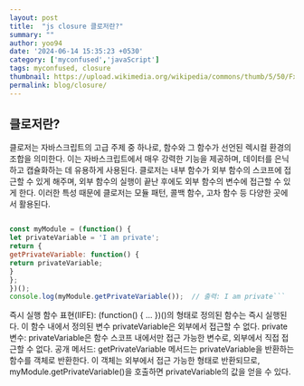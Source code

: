 ```yaml
---
layout: post
title:  "js closure 클로저란?"
summary: ""
author: yoo94
date: '2024-06-14 15:35:23 +0530'
category: ['myconfused','javaScript']
tags: myconfused, closure
thumbnail: https://upload.wikimedia.org/wikipedia/commons/thumb/5/50/Fxemoji_u2049.svg/255px-Fxemoji_u2049.svg.png
permalink: blog/closure/
---
```


## 클로저란?
클로저는 자바스크립트의 고급 주제 중 하나로, 함수와 그 함수가 선언된 렉시컬 환경의 조합을 의미한다. 
이는 자바스크립트에서 매우 강력한 기능을 제공하며, 데이터를 은닉하고 캡슐화하는 데 유용하게 사용된다.
클로저는 내부 함수가 외부 함수의 스코프에 접근할 수 있게 해주며, 
외부 함수의 실행이 끝난 후에도 외부 함수의 변수에 접근할 수 있게 한다.
이러한 특성 때문에 클로저는 모듈 패턴, 콜백 함수, 고차 함수 등 다양한 곳에서 활용된다.
```js

const myModule = (function() {
let privateVariable = 'I am private';
return {
getPrivateVariable: function() {
return privateVariable;
}
};
})();
console.log(myModule.getPrivateVariable());  // 출력: I am private```
```

즉시 실행 함수 표현(IIFE): (function() { ... })()의 형태로 정의된 함수는 즉시 실행된다. 
이 함수 내에서 정의된 변수 privateVariable은 외부에서 접근할 수 없다.
private 변수: privateVariable은 함수 스코프 내에서만 접근 가능한 변수로, 외부에서 직접 접근할 수 없다.
공개 메서드: getPrivateVariable 메서드는 privateVariable을 반환하는 함수를 객체로 반환한다. 
이 객체는 외부에서 접근 가능한 형태로 반환되므로, myModule.getPrivateVariable()을 호출하면 privateVariable의 값을 얻을 수 있다.
